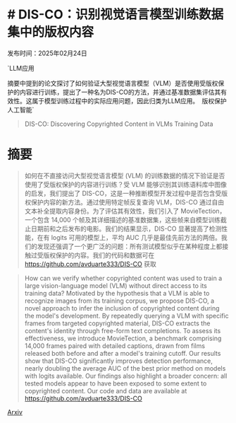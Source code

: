 # # DIS-CO：识别视觉语言模型训练数据集中的版权内容

发布时间：2025年02月24日

`LLM应用

摘要中提到的论文探讨了如何验证大型视觉语言模型（VLM）是否使用受版权保护的内容进行训练，提出了一种名为DIS-CO的方法，并通过基准数据集评估其有效性。这属于模型训练过程中的实际应用问题，因此归类为LLM应用。` `版权保护` `人工智能`

> DIS-CO: Discovering Copyrighted Content in VLMs Training Data

# 摘要

> 如何在不直接访问大型视觉语言模型 (VLM) 的训练数据的情况下验证是否使用了受版权保护的内容进行训练？受 VLM 能够识别其训练语料库中图像的启发，我们提出了 DIS-CO，这是一种推断模型开发过程中是否包含受版权保护内容的新方法。通过使用特定帧反复查询 VLM，DIS-CO 通过自由文本补全提取内容身份。为了评估其有效性，我们引入了 MovieTection，一个包含 14,000 个帧及其详细描述的基准数据集，这些帧来自模型训练截止日期前和之后发布的电影。我们的结果显示，DIS-CO 显著提高了检测性能，在有 logits 可用的模型上，平均 AUC 几乎是最佳先前方法的两倍。我们的发现还强调了一个更广泛的问题：所有测试模型似乎在某种程度上都接触过受版权保护的内容。我们的代码和数据可在 https://github.com/avduarte333/DIS-CO 获取

> How can we verify whether copyrighted content was used to train a large vision-language model (VLM) without direct access to its training data? Motivated by the hypothesis that a VLM is able to recognize images from its training corpus, we propose DIS-CO, a novel approach to infer the inclusion of copyrighted content during the model's development. By repeatedly querying a VLM with specific frames from targeted copyrighted material, DIS-CO extracts the content's identity through free-form text completions. To assess its effectiveness, we introduce MovieTection, a benchmark comprising 14,000 frames paired with detailed captions, drawn from films released both before and after a model's training cutoff. Our results show that DIS-CO significantly improves detection performance, nearly doubling the average AUC of the best prior method on models with logits available. Our findings also highlight a broader concern: all tested models appear to have been exposed to some extent to copyrighted content. Our code and data are available at https://github.com/avduarte333/DIS-CO

[Arxiv](https://arxiv.org/abs/2502.17358)